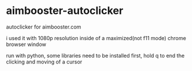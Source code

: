 # aimbooster-autoclicker
autoclicker for aimbooster.com

i used it with 1080p resolution inside of a maximized(not f11 mode) chrome browser window

run with python, some libraries need to be installed first, hold q to end the clicking and moving of a cursor
